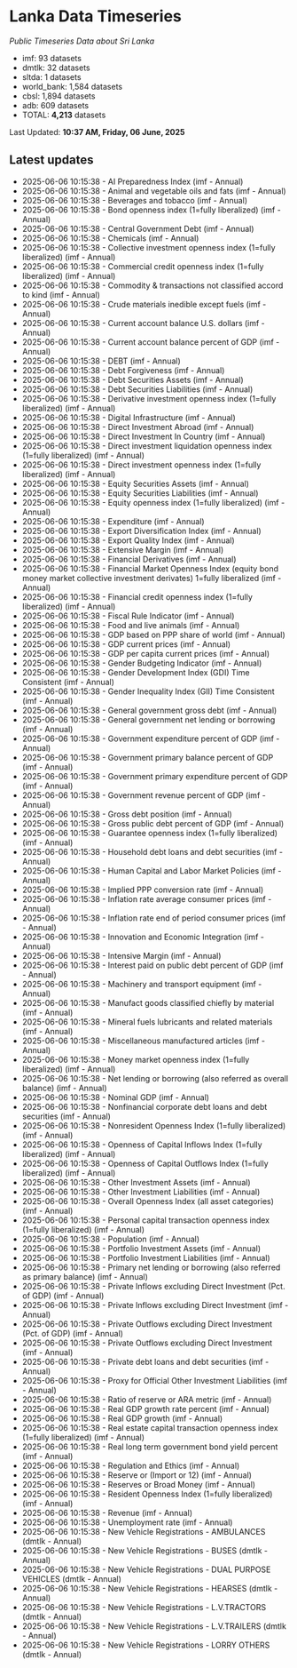 # Lanka Data Timeseries
*Public Timeseries Data about Sri Lanka*

* imf: 93 datasets
* dmtlk: 32 datasets
* sltda: 1 datasets
* world_bank: 1,584 datasets
* cbsl: 1,894 datasets
* adb: 609 datasets
* TOTAL: **4,213** datasets

Last Updated: **10:37 AM, Friday, 06 June, 2025**

## Latest updates

* 2025-06-06 10:15:38 - AI Preparedness Index (imf - Annual)
* 2025-06-06 10:15:38 - Animal and vegetable oils and fats (imf - Annual)
* 2025-06-06 10:15:38 - Beverages and tobacco (imf - Annual)
* 2025-06-06 10:15:38 - Bond openness index (1=fully liberalized) (imf - Annual)
* 2025-06-06 10:15:38 - Central Government Debt (imf - Annual)
* 2025-06-06 10:15:38 - Chemicals (imf - Annual)
* 2025-06-06 10:15:38 - Collective investment openness index (1=fully liberalized) (imf - Annual)
* 2025-06-06 10:15:38 - Commercial credit openness index (1=fully liberalized) (imf - Annual)
* 2025-06-06 10:15:38 - Commodity & transactions not classified accord to kind (imf - Annual)
* 2025-06-06 10:15:38 - Crude materials inedible except fuels (imf - Annual)
* 2025-06-06 10:15:38 - Current account balance U.S. dollars (imf - Annual)
* 2025-06-06 10:15:38 - Current account balance percent of GDP (imf - Annual)
* 2025-06-06 10:15:38 - DEBT (imf - Annual)
* 2025-06-06 10:15:38 - Debt Forgiveness (imf - Annual)
* 2025-06-06 10:15:38 - Debt Securities Assets (imf - Annual)
* 2025-06-06 10:15:38 - Debt Securities Liabilities (imf - Annual)
* 2025-06-06 10:15:38 - Derivative investment openness index (1=fully liberalized) (imf - Annual)
* 2025-06-06 10:15:38 - Digital Infrastructure (imf - Annual)
* 2025-06-06 10:15:38 - Direct Investment Abroad (imf - Annual)
* 2025-06-06 10:15:38 - Direct Investment In Country (imf - Annual)
* 2025-06-06 10:15:38 - Direct investment liquidation openness index (1=fully liberalized) (imf - Annual)
* 2025-06-06 10:15:38 - Direct investment openness index (1=fully liberalized) (imf - Annual)
* 2025-06-06 10:15:38 - Equity Securities Assets (imf - Annual)
* 2025-06-06 10:15:38 - Equity Securities Liabilities (imf - Annual)
* 2025-06-06 10:15:38 - Equity openness index (1=fully liberalized) (imf - Annual)
* 2025-06-06 10:15:38 - Expenditure (imf - Annual)
* 2025-06-06 10:15:38 - Export Diversification Index (imf - Annual)
* 2025-06-06 10:15:38 - Export Quality Index (imf - Annual)
* 2025-06-06 10:15:38 - Extensive Margin (imf - Annual)
* 2025-06-06 10:15:38 - Financial Derivatives (imf - Annual)
* 2025-06-06 10:15:38 - Financial Market Openness Index (equity bond money market collective investment derivates) 1=fully liberalized (imf - Annual)
* 2025-06-06 10:15:38 - Financial credit openness index (1=fully liberalized) (imf - Annual)
* 2025-06-06 10:15:38 - Fiscal Rule Indicator (imf - Annual)
* 2025-06-06 10:15:38 - Food and live animals (imf - Annual)
* 2025-06-06 10:15:38 - GDP based on PPP share of world (imf - Annual)
* 2025-06-06 10:15:38 - GDP current prices (imf - Annual)
* 2025-06-06 10:15:38 - GDP per capita current prices (imf - Annual)
* 2025-06-06 10:15:38 - Gender Budgeting Indicator (imf - Annual)
* 2025-06-06 10:15:38 - Gender Development Index (GDI) Time Consistent (imf - Annual)
* 2025-06-06 10:15:38 - Gender Inequality Index (GII) Time Consistent (imf - Annual)
* 2025-06-06 10:15:38 - General government gross debt (imf - Annual)
* 2025-06-06 10:15:38 - General government net lending or borrowing (imf - Annual)
* 2025-06-06 10:15:38 - Government expenditure percent of GDP (imf - Annual)
* 2025-06-06 10:15:38 - Government primary balance percent of GDP (imf - Annual)
* 2025-06-06 10:15:38 - Government primary expenditure percent of GDP (imf - Annual)
* 2025-06-06 10:15:38 - Government revenue percent of GDP (imf - Annual)
* 2025-06-06 10:15:38 - Gross debt position (imf - Annual)
* 2025-06-06 10:15:38 - Gross public debt percent of GDP (imf - Annual)
* 2025-06-06 10:15:38 - Guarantee openness index (1=fully liberalized) (imf - Annual)
* 2025-06-06 10:15:38 - Household debt loans and debt securities (imf - Annual)
* 2025-06-06 10:15:38 - Human Capital and Labor Market Policies (imf - Annual)
* 2025-06-06 10:15:38 - Implied PPP conversion rate (imf - Annual)
* 2025-06-06 10:15:38 - Inflation rate average consumer prices (imf - Annual)
* 2025-06-06 10:15:38 - Inflation rate end of period consumer prices (imf - Annual)
* 2025-06-06 10:15:38 - Innovation and Economic Integration (imf - Annual)
* 2025-06-06 10:15:38 - Intensive Margin (imf - Annual)
* 2025-06-06 10:15:38 - Interest paid on public debt percent of GDP (imf - Annual)
* 2025-06-06 10:15:38 - Machinery and transport equipment (imf - Annual)
* 2025-06-06 10:15:38 - Manufact goods classified chiefly by material (imf - Annual)
* 2025-06-06 10:15:38 - Mineral fuels lubricants and related materials (imf - Annual)
* 2025-06-06 10:15:38 - Miscellaneous manufactured articles (imf - Annual)
* 2025-06-06 10:15:38 - Money market openness index (1=fully liberalized) (imf - Annual)
* 2025-06-06 10:15:38 - Net lending or borrowing (also referred as overall balance) (imf - Annual)
* 2025-06-06 10:15:38 - Nominal GDP (imf - Annual)
* 2025-06-06 10:15:38 - Nonfinancial corporate debt loans and debt securities (imf - Annual)
* 2025-06-06 10:15:38 - Nonresident Openness Index (1=fully liberalized) (imf - Annual)
* 2025-06-06 10:15:38 - Openness of Capital Inflows Index (1=fully liberalized) (imf - Annual)
* 2025-06-06 10:15:38 - Openness of Capital Outflows Index (1=fully liberalized) (imf - Annual)
* 2025-06-06 10:15:38 - Other Investment Assets (imf - Annual)
* 2025-06-06 10:15:38 - Other Investment Liabilities (imf - Annual)
* 2025-06-06 10:15:38 - Overall Openness Index (all asset categories) (imf - Annual)
* 2025-06-06 10:15:38 - Personal capital transaction openness index (1=fully liberalized) (imf - Annual)
* 2025-06-06 10:15:38 - Population (imf - Annual)
* 2025-06-06 10:15:38 - Portfolio Investment Assets (imf - Annual)
* 2025-06-06 10:15:38 - Portfolio Investment Liabilities (imf - Annual)
* 2025-06-06 10:15:38 - Primary net lending or borrowing (also referred as primary balance) (imf - Annual)
* 2025-06-06 10:15:38 - Private Inflows excluding Direct Investment (Pct. of GDP) (imf - Annual)
* 2025-06-06 10:15:38 - Private Inflows excluding Direct Investment (imf - Annual)
* 2025-06-06 10:15:38 - Private Outflows excluding Direct Investment (Pct. of GDP) (imf - Annual)
* 2025-06-06 10:15:38 - Private Outflows excluding Direct Investment (imf - Annual)
* 2025-06-06 10:15:38 - Private debt loans and debt securities (imf - Annual)
* 2025-06-06 10:15:38 - Proxy for Official Other Investment Liabilities (imf - Annual)
* 2025-06-06 10:15:38 - Ratio of reserve or ARA metric (imf - Annual)
* 2025-06-06 10:15:38 - Real GDP growth rate percent (imf - Annual)
* 2025-06-06 10:15:38 - Real GDP growth (imf - Annual)
* 2025-06-06 10:15:38 - Real estate capital transaction openness index (1=fully liberalized) (imf - Annual)
* 2025-06-06 10:15:38 - Real long term government bond yield percent (imf - Annual)
* 2025-06-06 10:15:38 - Regulation and Ethics (imf - Annual)
* 2025-06-06 10:15:38 - Reserve or (Import or 12) (imf - Annual)
* 2025-06-06 10:15:38 - Reserves or Broad Money (imf - Annual)
* 2025-06-06 10:15:38 - Resident Openness Index (1=fully liberalized) (imf - Annual)
* 2025-06-06 10:15:38 - Revenue (imf - Annual)
* 2025-06-06 10:15:38 - Unemployment rate (imf - Annual)
* 2025-06-06 10:15:38 - New Vehicle Registrations - AMBULANCES (dmtlk - Annual)
* 2025-06-06 10:15:38 - New Vehicle Registrations - BUSES (dmtlk - Annual)
* 2025-06-06 10:15:38 - New Vehicle Registrations - DUAL PURPOSE VEHICLES (dmtlk - Annual)
* 2025-06-06 10:15:38 - New Vehicle Registrations - HEARSES (dmtlk - Annual)
* 2025-06-06 10:15:38 - New Vehicle Registrations - L.V.TRACTORS (dmtlk - Annual)
* 2025-06-06 10:15:38 - New Vehicle Registrations - L.V.TRAILERS (dmtlk - Annual)
* 2025-06-06 10:15:38 - New Vehicle Registrations - LORRY OTHERS (dmtlk - Annual)